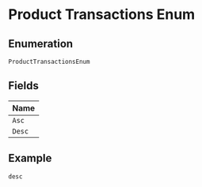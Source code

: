 
# Product Transactions Enum

## Enumeration

`ProductTransactionsEnum`

## Fields

| Name |
|  --- |
| `Asc` |
| `Desc` |

## Example

```
desc
```

